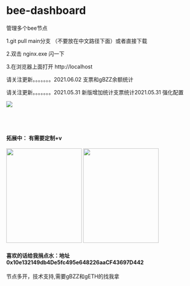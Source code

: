 # bee-dashboard
管理多个bee节点


1.git pull main分支  （不要放在中文路径下面）或者直接下载

2.双击 nginx.exe 闪一下

3.在浏览器上面打开 http://localhost

请关注更新。。。。。。。2021.06.02 支票和gBZZ余额统计


请关注更新。。。。。。。2021.05.31
新版增加统计支票统计2021.05.31
强化配置

![](https://www.hualigs.cn/image/60b74f0425cca.jpg)
<br/>
<br/>
<br/>
<br/>
	
#### 拓展中： 有需要定制+v
<img src="https://www.hualigs.cn/image/60b3094248817.jpg" width="200" height="250"/>
<img src="https://www.hualigs.cn/image/60b4cb78c76d0.jpg" width="200" height="250"/>
<br/>

#### 喜欢的话给我捐点水：地址 0x10e132149db4De5fc495e648226aaCF43697D442


节点多开，技术支持,需要gBZZ和gETH的找我拿
